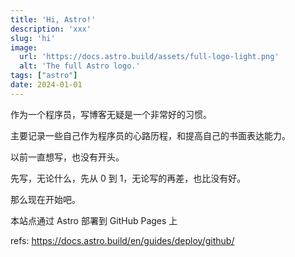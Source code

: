 ```yaml
---
title: 'Hi, Astro!'
description: 'xxx'
slug: 'hi'
image:
  url: 'https://docs.astro.build/assets/full-logo-light.png'
  alt: 'The full Astro logo.'
tags: ["astro"]
date: 2024-01-01
---
```


作为一个程序员，写博客无疑是一个非常好的习惯。

主要记录一些自己作为程序员的心路历程，和提高自己的书面表达能力。

以前一直想写，也没有开头。

先写，无论什么，先从 0 到 1，无论写的再差，也比没有好。

那么现在开始吧。

本站点通过 Astro 部署到 GitHub Pages 上

refs: <https://docs.astro.build/en/guides/deploy/github/>
